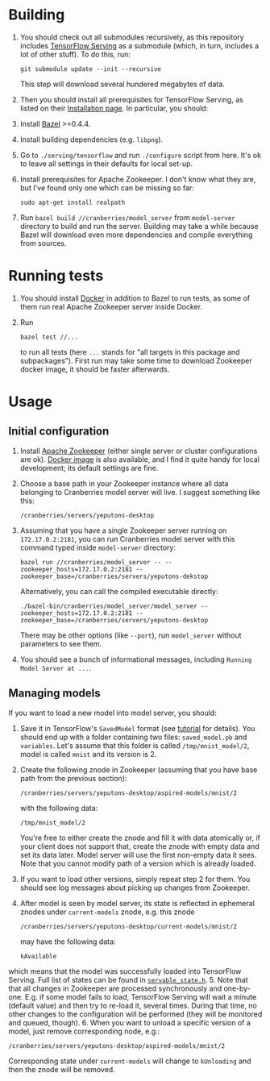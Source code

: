 # Building

1. You should check out all submodules recursively, as this repository
   includes [TensorFlow Serving](https://github.com/tensorflow/serving) as a
   submodule (which, in turn, includes a lot of other stuff). To do this, run:

   ~~~shell
   git submodule update --init --recursive
   ~~~
   
   This step will download several hundered megabytes of data.

2. Then you should install all prerequisites for TensorFlow Serving, as listed
on their [Installation page](https://tensorflow.github.io/serving/setup#prerequisites).
In particular, you should:
  1. Install [Bazel](https://bazel.build) >=0.4.4.
  2. Install building dependencies (e.g. `libpng`).
  3. Go to `./serving/tensorflow` and run `./configure` script from here.
     It's ok to leave all settings in their defaults for local set-up.
3. Install prerequisites for Apache Zookeeper. I don't know what they are,
   but I've found only one which can be missing so far:

   ~~~shell
   sudo apt-get install realpath
   ~~~
4. Run `bazel build //cranberries/model_server` from `model-server`
   directory to build and run the server. Building may take a while because
   Bazel will download even more dependencies and compile everything from
   sources.

# Running tests

1. You should install [Docker](https://www.docker.com/) in addition to Bazel to
   run tests, as some of them run real Apache Zookeeper server inside Docker.
2. Run

   ~~~shell
   bazel test //...
   ~~~

   to run all tests (here `...` stands for "all targets in this package and
   subpackages"). First run may take some time to download Zookeeper docker
   image, it should be faster afterwards.

# Usage

## Initial configuration

1. Install [Apache Zookeeper](http://zookeeper.apache.org/) (either single
   server or cluster configurations are ok).
   [Docker image](https://hub.docker.com/_/zookeeper/) is also available, and
   I find it quite handy for local development; its default settings are fine.
2. Choose a base path in your Zookeeper instance where all data belonging to
   Cranberries model server will live. I suggest something like this:

   ~~~
   /cranberries/servers/yeputons-desktop
   ~~~
3. Assuming that you have a single Zookeeper server running on
   `172.17.0.2:2181`, you can run Cranberries model server with this command
   typed inside `model-server` directory:

   ~~~shell
   bazel run //cranberries/model_server -- --zookeeper_hosts=172.17.0.2:2181 --zookeeper_base=/cranberries/servers/yeputons-dekstop
   ~~~

   Alternatively, you can call the compiled executable directly:
   ~~~shell
   ./bazel-bin/cranberries/model_server/model_server --zookeeper_hosts=172.17.0.2:2181 --zookeeper_base=/cranberries/servers/yeputons-desktop
   ~~~

   There may be other options (like `--port`), run `model_server` without
   parameters to see them.
4. You should see a bunch of informational messages, including
   `Running Model Server at ...`.

## Managing models

If you want to load a new model into model server, you should:

1. Save it in TensorFlow's `SavedModel` format (see [tutorial](https://tensorflow.github.io/serving/serving_basic)
   for details). You should end up with a folder containing
   two files: `saved_model.pb` and `variables`. Let's assume that this folder
   is called `/tmp/mnist_model/2`, model is called `mnist` and its version is 2.
2. Create the following znode in Zookeeper (assuming that you have base path
   from the previous section):

   ~~~
   /cranberries/servers/yeputons-desktop/aspired-models/mnist/2
   ~~~

   with the following data:
   ~~~
   /tmp/mnist_model/2
   ~~~

   You're free to either create the znode and fill it with data atomically or,
   if your client does not support that, create the znode with empty data and
   set its data later. Model server will use the first non-empty data it sees.
   Note that you cannot modify path of a version which is already loaded.
3. If you want to load other versions, simply repeat step 2 for them. You
   should see log messages about picking up changes from Zookeeper.
4. After model is seen by model server, its state is reflected in ephemeral
   znodes under `current-models` znode, e.g. this znode

   ~~~
   /cranberries/servers/yeputons-desktop/current-models/mnist/2
   ~~~

   may have the following data:

   ~~~
   kAvailable
   ~~~

  which means that the model was successfully loaded into TensorFlow Serving.
  Full list of states can be found in [`servable_state.h`](https://github.com/tensorflow/serving/blob/48dfb5581a621c7a6e038df3415e0eff02edb043/tensorflow_serving/core/servable_state.h#L38-L64).
5. Note that that all changes in Zookeeper are processed synchronously and
   one-by-one. E.g. if some model fails to load, TensorFlow Serving will wait
   a minute (default value) and then try to re-load it, several times. During
   that time, no other changes to the configuration will be performed (they
   will be monitored and queued, though).
6. When you want to unload a specific version of a model, just remove
   corresponding node, e.g.:

   ~~~
   /cranberries/servers/yeputons-desktop/aspired-models/mnist/2
   ~~~

   Corresponding state under `current-models` will change to `kUnloading`
   and then the znode will be removed.

